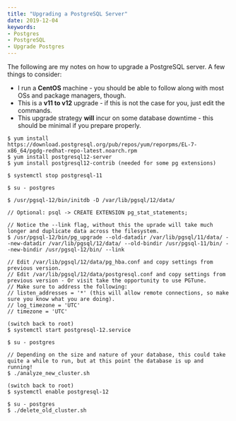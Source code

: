 ```yaml
---
title: "Upgrading a PostgreSQL Server"
date: 2019-12-04
keywords:
- Postgres
- PostgreSQL
- Upgrade Postgres
---
```


The following are my notes on how to upgrade a PostgreSQL server. A few things to consider:

- I run a **CentOS** machine - you should be able to follow along with most OSs and package managers, though.
- This is a **v11 to v12** upgrade - if this is not the case for you, just edit the commands.
- This upgrade strategy **will** incur on some database downtime - this should be minimal if you prepare properly.


```
$ yum install https://download.postgresql.org/pub/repos/yum/reporpms/EL-7-x86_64/pgdg-redhat-repo-latest.noarch.rpm
$ yum install postgresql12-server
$ yum install postgresql12-contrib (needed for some pg extensions)

$ systemctl stop postgresql-11

$ su - postgres

$ /usr/pgsql-12/bin/initdb -D /var/lib/pgsql/12/data/

// Optional: psql -> CREATE EXTENSION pg_stat_statements;

// Notice the --link flag, without this the uprade will take much longer and duplicate data across the filesystem.
$ /usr/pgsql-12/bin/pg_upgrade --old-datadir /var/lib/pgsql/11/data/ --new-datadir /var/lib/pgsql/12/data/ --old-bindir /usr/pgsql-11/bin/ --new-bindir /usr/pgsql-12/bin/ --link

// Edit /var/lib/pgsql/12/data/pg_hba.conf and copy settings from previous version.
// Edit /var/lib/pgsql/12/data/postgresql.conf and copy settings from previous version - Or visit take the opportunity to use PGTune.
// Make sure to address the following:
// listen_addresses = '*' (this will allow remote connections, so make sure you know what you are doing).
// log_timezone = 'UTC'
// timezone = 'UTC'

(switch back to root)
$ systemctl start postgresql-12.service

$ su - postgres

// Depending on the size and nature of your database, this could take quite a while to run, but at this point the database is up and running!
$ ./analyze_new_cluster.sh

(switch back to root)
$ systemctl enable postgresql-12

$ su - postgres
$ ./delete_old_cluster.sh
```